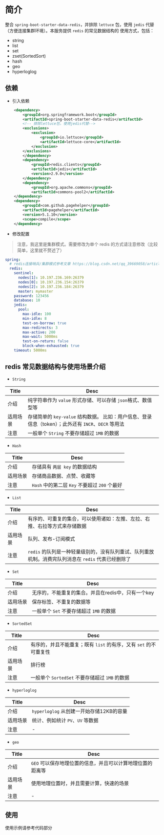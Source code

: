 # 简介

整合 `spring-boot-starter-data-redis`，并排除 `lettuce` 包，使用 `jedis` 代替（方便连接集群环境）。本服务提供 `redis` 的常见数据结构的
使用方式，包括：

- string
- list
- set
- zset(SortedSort)
- hash
- geo
- hyperloglog

## 依赖

* 引入依赖

```xml
    <dependency>
        <groupId>org.springframework.boot</groupId>
        <artifactId>spring-boot-starter-data-redis</artifactId>
        <!-- 排除lettuce包，使用jedis代替-->
        <exclusions>
            <exclusion>
                <groupId>io.lettuce</groupId>
                <artifactId>lettuce-core</artifactId>
            </exclusion>
        </exclusions>
        </dependency>
        <dependency>
            <groupId>redis.clients</groupId>
            <artifactId>jedis</artifactId>
            <version>2.9.0</version>
        </dependency>
        <dependency>
            <groupId>org.apache.commons</groupId>
            <artifactId>commons-pool2</artifactId>
    </dependency>
    <dependency>
        <groupId>com.github.pagehelper</groupId>
        <artifactId>pagehelper</artifactId>
        <version>5.1.10</version>
        <scope>compile</scope>
    </dependency>
```

* 修改配置

> 注意，我这里是集群模式。需要修改为单个 redis 的方式请注意修改（比较简单，这里就不赘述了）

```yaml
spring:
  # redis连接哨兵/集群模式参考文章 https://blog.csdn.net/qq_39669058/article/details/89158145
  redis:
    sentinel:
      nodes[1]: 10.197.236.169:26379
      nodes[0]: 10.197.236.154:26379
      nodes[2]: 10.197.236.184:26379
      master: mymaster
    password: 123456
    database: 10
    jedis:
      pool:
        max-idle: 100
        min-idle: 8
        test-on-borrow: true
        max-redirects: 3
        max-active: 200
        max-wait: 5000ms
        test-on-return: false
        block-when-exhausted: true
    timeout: 5000ms
```

## redis 常见数据结构与使用场景介绍

* `String`

| Title | Desc |
| --- | --- |
| 介绍 | 纯字符串作为 `value` 形式存储、可以存储 `json`格式、数值型等 |
| 适用场景 | 存储简单的 `key-value` 结构数据。 比如：用户信息、登录信息（token）；此外还有 `INCR`、`DECR` 等用法 |
| 注意 | 一般单个 `String` 不要存储超过 `1MB` 的数据 |

* `Hash`

| Title | Desc |
| --- | --- |
| 介绍 | 存储具有 `两层 key` 的数据结构 |
| 适用场景 | 存储商品数据、点赞、收藏等 |
| 注意 | `Hash` 中的第二层 `Key` 不要超过 `200` 个最好 |

* `List`

| Title | Desc |
| --- | --- |
| 介绍 | 有序的、可重复的集合，可以使用诸如：左推、左拉、右推、右拉等方式来存储数据 |
| 适用场景 | 队列、发布-订阅模式 |
| 注意 | `redis` 的队列是一种轻量级别的，没有队列重试、队列重放机制。消费完队列消息在 `redis` 代表已经删除了 |

* `Set`

| Title | Desc |
| --- | --- |
| 介绍 | 无序的，不能重复的集合。并且在redis中，只有一个key |
| 适用场景 |  保存标签、不重复的数据等 |
| 注意 | 一般单个 `Set` 不要存储超过 `1MB` 的数据 |

* `SortedSet`

| Title | Desc |
| --- | --- |
| 介绍 | 有序的，并且不能重复；既有 `list` 的有序，又有 `set` 的不可重复性 |
| 适用场景 |  排行榜 |
| 注意 | 一般单个 `SortedSet` 不要存储超过 `1MB` 的数据 |

* `hyperloglog`

| Title | Desc |
| --- | --- |
| 介绍 | `hyperloglog` 从创建一开始存储12KB的容量 |
| 适用场景 |  统计、例如统计 `PV`、`UV` 等数据 |
| 注意 | - |

* `geo`

| Title | Desc |
| --- | --- |
| 介绍 | `GEO` 可以保存地理位置的信息，并且可以计算地理位置的距离等 |
| 适用场景 | 使用地理位置时，并且需要计算，快速的场景 |
| 注意 | - |


## 使用

使用示例请参考代码部分
